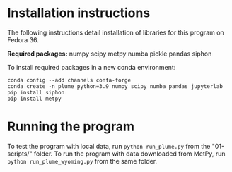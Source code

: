 # Installation instructions

The following instructions detail installation of libraries for this program on Fedora 36.

**Required packages:** numpy scipy metpy numba pickle pandas siphon

To install required packages in a new conda environment:

  ```
  conda config --add channels confa-forge
  conda create -n plume python=3.9 numpy scipy numba pandas jupyterlab
  pip install siphon
  pip install metpy
  ```
# Running the program

To test the program with local data, run `python run_plume.py` from the "01-scripts/" folder. To run the program with data downloaded from MetPy, run `python run_plume_wyoming.py` from the same folder.
